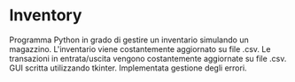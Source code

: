 # Inventory
Programma Python in grado di gestire un inventario simulando un magazzino.
L'inventario viene costantemente aggiornato su file .csv.
Le transazioni in entrata/uscita vengono costantemente aggiornate su file .csv.
GUI scritta utilizzando tkinter.
Implementata gestione degli errori.
